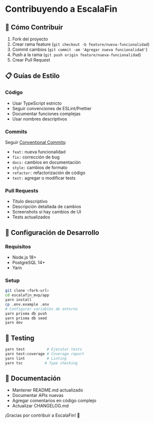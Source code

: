 
# Contribuyendo a EscalaFin

## 🤝 Cómo Contribuir

1. Fork del proyecto
2. Crear rama feature (`git checkout -b feature/nueva-funcionalidad`)
3. Commit cambios (`git commit -am 'Agregar nueva funcionalidad'`)
4. Push a la rama (`git push origin feature/nueva-funcionalidad`)
5. Crear Pull Request

## 📋 Guías de Estilo

### Código
- Usar TypeScript estricto
- Seguir convenciones de ESLint/Prettier
- Documentar funciones complejas
- Usar nombres descriptivos

### Commits
Seguir [Conventional Commits](https://www.conventionalcommits.org/):
- `feat:` nueva funcionalidad
- `fix:` corrección de bug
- `docs:` cambios en documentación
- `style:` cambios de formato
- `refactor:` refactorización de código
- `test:` agregar o modificar tests

### Pull Requests
- Título descriptivo
- Descripción detallada de cambios
- Screenshots si hay cambios de UI
- Tests actualizados

## 🔧 Configuración de Desarrollo

### Requisitos
- Node.js 18+
- PostgreSQL 14+
- Yarn

### Setup
```bash
git clone <fork-url>
cd escalafin_mvp/app
yarn install
cp .env.example .env
# Configurar variables de entorno
yarn prisma db push
yarn prisma db seed
yarn dev
```

## 🧪 Testing
```bash
yarn test          # Ejecutar tests
yarn test:coverage # Coverage report
yarn lint          # Linting
yarn tsc          # Type checking
```

## 📖 Documentación
- Mantener README.md actualizado
- Documentar APIs nuevas
- Agregar comentarios en código complejo
- Actualizar CHANGELOG.md

¡Gracias por contribuir a EscalaFin! 🚀
